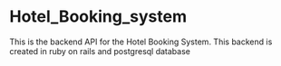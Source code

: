 # Hotel_Booking_system
This is the backend API for the Hotel Booking System. This backend is created in ruby on rails and postgresql database
